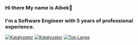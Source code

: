### Hi there My name is Aibek👋
### I'm a Software Engineer with 5 years of professional experience. 



[![Katalyzator](https://github-readme-stats.vercel.app/api?username=katalyzator)](https://github.com/katalyzator)
[![Katalyzator](https://github-readme-stats.vercel.app/api/top-langs/?username=katalyzator)](https://github.com/katalyzator)
[![Top Langs](https://github-readme-stats.vercel.app/api/top-langs/?username=anuraghazra&hide=css,html)](https://github.com/anuraghazra/github-readme-stats)

<!--
**katalyzator/katalyzator** is a ✨ _special_ ✨ repository because its `README.md` (this file) appears on your GitHub profile.
